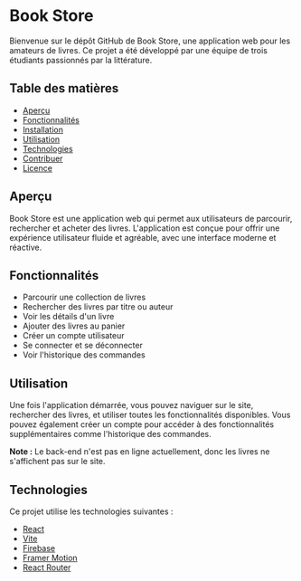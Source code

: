 # Book Store

Bienvenue sur le dépôt GitHub de Book Store, une application web pour les amateurs de livres. Ce projet a été développé par une équipe de trois étudiants passionnés par la littérature.

## Table des matières

- [Aperçu](#aperçu)
- [Fonctionnalités](#fonctionnalités)
- [Installation](#installation)
- [Utilisation](#utilisation)
- [Technologies](#technologies)
- [Contribuer](#contribuer)
- [Licence](#licence)

## Aperçu

Book Store est une application web qui permet aux utilisateurs de parcourir, rechercher et acheter des livres. L'application est conçue pour offrir une expérience utilisateur fluide et agréable, avec une interface moderne et réactive.


## Fonctionnalités

- Parcourir une collection de livres
- Rechercher des livres par titre ou auteur
- Voir les détails d'un livre
- Ajouter des livres au panier
- Créer un compte utilisateur
- Se connecter et se déconnecter
- Voir l'historique des commandes

## Utilisation

Une fois l'application démarrée, vous pouvez naviguer sur le site, rechercher des livres, et utiliser toutes les fonctionnalités disponibles. Vous pouvez également créer un compte pour accéder à des fonctionnalités supplémentaires comme l'historique des commandes.

**Note :** Le back-end n'est pas en ligne actuellement, donc les livres ne s'affichent pas sur le site.

## Technologies

Ce projet utilise les technologies suivantes :

- [React](https://reactjs.org/)
- [Vite](https://vitejs.dev/)
- [Firebase](https://firebase.google.com/)
- [Framer Motion](https://www.framer.com/motion/)
- [React Router](https://reactrouter.com/)
